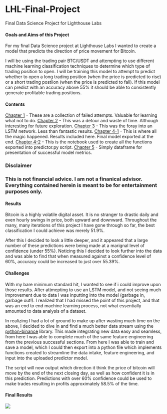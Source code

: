# LHL-Final-Project
Final Data Science Project for Lighthouse Labs

#### Goals and Aims of this Project
For my final Data Science project at Lighthouse Labs I wanted to create a model that predicts the direction of price movement for Bitcoin. 

I will be using the trading pair BTC/USDT and attempting to use different machine learning classification techniques to determine which type of trading position to open. I will be training this model to attempt to predict whether to open a long trading position (when the price is predicted to rise) or a short trading postiion (when the price is predicted to fall). If this model can predict with an accuracy above 55% it should be able to consistently generate profitable trading positions.


#### Contents
[Chapter 1](https://github.com/shmaze/LHL-Final-Project/tree/main/1-Notebooks) - These are a collection of failed attempts. Valuable for learning what not to do.
[Chapter 2](https://github.com/shmaze/LHL-Final-Project/blob/main/2-1_Backtesting%20and%20Re-evaluating.ipynb) - This was a detour and waste of time. Although interesting for future exploration.
[Chapter 3](https://github.com/shmaze/LHL-Final-Project/blob/main/3-1_Recurrent-Neural-Networks-and-LSTM.ipynb) - This was the foray into an LSTM network. Less than fantastic results.
[Chapter 4-1](https://github.com/shmaze/LHL-Final-Project/blob/main/4-1_Starting-Over.ipynb) - This is where all the magic happened. Results included here. Final model exported at the end.
[Chapter 4-2](https://github.com/shmaze/LHL-Final-Project/blob/main/4-2_Starting-the-Framework-for-the-Program.ipynb) - This is the notebook used to create all the functions exported into predictor.py script.
[Chapter 5](https://github.com/shmaze/LHL-Final-Project/blob/main/5_Evaluations-and-Tables.ipynb) - Simply dataframe for presentation of successful model metrics.

### Disclaimer
### This is not financial advice. I am not a finanical advisor. Everything contained herein is meant to be for entertainment purposes only. 

#### Results
Bitcoin is a highly volatile digital asset. It is no stranger to drastic daily and even hourly swings in price, both upward and downward. Throughout the many, many iterations of this project I have gone through so far, the best classification I could achieve was merely 51.9%. 

After this I decided to look a little deeper, and it appeared that a large number of these predictions were being made at a marignal level of confidence (under 55%). Noticing this I decided to look further into the data and was able to find that when measured against a confidence level of 60%, accuracy could be increased to just over 55.39%. 

#### Challenges
With my bare minimum standard hit, I wanted to see if i could improve upon those results. After attmepting to use an LSTM model, and not seeing much improvement due to data I was inputting into the model (garbage in, garbage out!). I realized that I had missed the point of this project, and that was an end to end machine learning process, not what essentially amounted to data analysis of a dataset. 

In realizing I had a lot of ground to make up after wasting much time on the above, I decided to dive in and find a much better data stream using the [python-binance](https://binance-docs.github.io/apidocs/spot/en/#kline-candlestick-data) library. This made integrating new data easy and seamless, from here I was able to complete much of the same feature engineering from the previous successful sections. From here I was able to train and save a model, which I could then export into a python file which implements functions created to streamline the data intake, feature engineering, and input into the uploaded predictor model.

The script will now output which direction it think the price of bitcoin will move by the end of the next closing day, as well as how confident it is in this prediction. Predictions with over 60% confidence could be used to make trades resulting in profits approximately 58.5% of the time.

#### Final Results


![](https://github.com/shmaze/LHL-Final-Project/tree/main/data)
